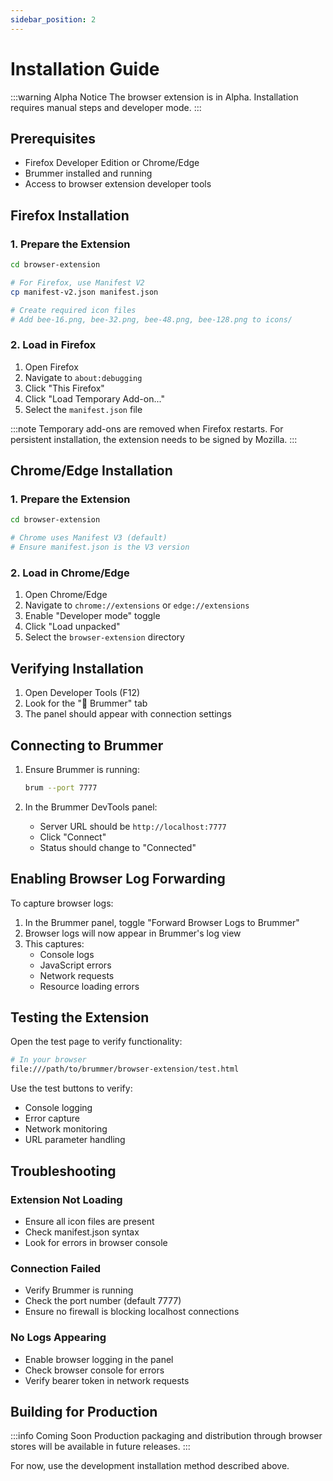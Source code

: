 ```yaml
---
sidebar_position: 2
---
```


# Installation Guide

:::warning Alpha Notice
The browser extension is in Alpha. Installation requires manual steps and developer mode.
:::

## Prerequisites

- Firefox Developer Edition or Chrome/Edge
- Brummer installed and running
- Access to browser extension developer tools

## Firefox Installation

### 1. Prepare the Extension

```bash
cd browser-extension

# For Firefox, use Manifest V2
cp manifest-v2.json manifest.json

# Create required icon files
# Add bee-16.png, bee-32.png, bee-48.png, bee-128.png to icons/
```

### 2. Load in Firefox

1. Open Firefox
2. Navigate to `about:debugging`
3. Click "This Firefox"
4. Click "Load Temporary Add-on..."
5. Select the `manifest.json` file

:::note
Temporary add-ons are removed when Firefox restarts. For persistent installation, the extension needs to be signed by Mozilla.
:::

## Chrome/Edge Installation

### 1. Prepare the Extension

```bash
cd browser-extension

# Chrome uses Manifest V3 (default)
# Ensure manifest.json is the V3 version
```

### 2. Load in Chrome/Edge

1. Open Chrome/Edge
2. Navigate to `chrome://extensions` or `edge://extensions`
3. Enable "Developer mode" toggle
4. Click "Load unpacked"
5. Select the `browser-extension` directory

## Verifying Installation

1. Open Developer Tools (F12)
2. Look for the "🐝 Brummer" tab
3. The panel should appear with connection settings

## Connecting to Brummer

1. Ensure Brummer is running:
   ```bash
   brum --port 7777
   ```

2. In the Brummer DevTools panel:
   - Server URL should be `http://localhost:7777`
   - Click "Connect"
   - Status should change to "Connected"

## Enabling Browser Log Forwarding

To capture browser logs:

1. In the Brummer panel, toggle "Forward Browser Logs to Brummer"
2. Browser logs will now appear in Brummer's log view
3. This captures:
   - Console logs
   - JavaScript errors
   - Network requests
   - Resource loading errors

## Testing the Extension

Open the test page to verify functionality:

```bash
# In your browser
file:///path/to/brummer/browser-extension/test.html
```

Use the test buttons to verify:
- Console logging
- Error capture
- Network monitoring
- URL parameter handling

## Troubleshooting

### Extension Not Loading

- Ensure all icon files are present
- Check manifest.json syntax
- Look for errors in browser console

### Connection Failed

- Verify Brummer is running
- Check the port number (default 7777)
- Ensure no firewall is blocking localhost connections

### No Logs Appearing

- Enable browser logging in the panel
- Check browser console for errors
- Verify bearer token in network requests

## Building for Production

:::info Coming Soon
Production packaging and distribution through browser stores will be available in future releases.
:::

For now, use the development installation method described above.